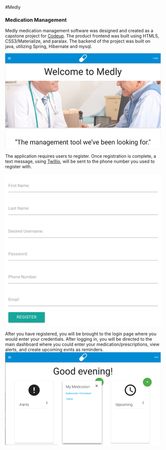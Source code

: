 #Medly
### Medication Management
Medly medication management software was designed and created as a
capstone project for [Codeup][1]. The product frontend was built
using HTML5, CSS3/Materialize, and paralax. The backend of the project
was built on java, utilizing Spring, Hibernate and mysql. 

![medly picture](src/main/resources/static/img/medly01.png "Medly")

The application requires users to register. Once registration is complete,
a text message, using [Twillio][2], will be sent to the phone number you used
to register with. 

![medly picture](src/main/resources/static/img/medly02.png "Medly")

After you have registered, you will be brought to the login page where 
you would enter your credentials. After logging in, you will be directed
to the main dashboard where you could enter your medication/prescriptions, view alerts,
and create upcoming evnts as reminders. 
![medly picture](src/main/resources/static/img/medly03.png "Medly")


[1]: http://www.codeup.com/    "Codeup" 
[2]: http://www.twillio.com/    "Twillio" 
[3]: http://www.codeup.com/    "Codeup" 